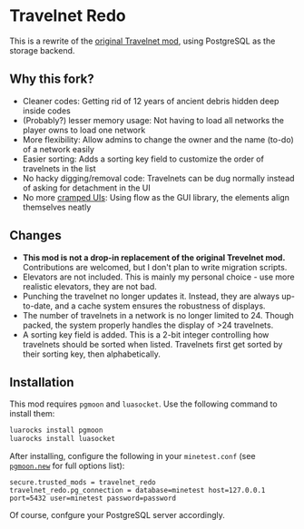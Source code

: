 # Travelnet Redo

This is a rewrite of the [original Travelnet mod](https://content.minetest.net/packages/mt-mods/travelnet/), using PostgreSQL as the storage backend.

## Why this fork?

* Cleaner codes: Getting rid of 12 years of ancient debris hidden deep inside codes
* (Probably?) lesser memory usage: Not having to load all networks the player owns to load one network
* More flexibility: Allow admins to change the owner and the name (to-do) of a network easily
* Easier sorting: Adds a sorting key field to customize the order of travelnets in the list
* No hacky digging/removal code: Travelnets can be dug normally instead of asking for detachment in the UI
* No more [cramped UIs](https://github.com/mt-mods/travelnet/issues/53): Using flow as the GUI library, the elements align themselves neatly

## Changes

* **This mod is not a drop-in replacement of the original Trevelnet mod.** Contributions are welcomed, but I don't plan to write migration scripts.
* Elevators are not included. This is mainly my personal choice - use more realistic elevators, they are not bad.
* Punching the travelnet no longer updates it. Instead, they are always up-to-date, and a cache system ensures the robustness of displays.
* The number of travelnets in a network is no longer limited to 24. Though packed, the system properly handles the display of >24 travelnets.
* A sorting key field is added. This is a 2-bit integer controlling how travelnets should be sorted when listed. Travelnets first get sorted by their sorting key, then alphabetically.

## Installation

This mod requires `pgmoon` and `luasocket`. Use the following command to install them:

```bash
luarocks install pgmoon
luarocks install luasocket
```

After installing, configure the following in your `minetest.conf` (see [`pgmoon.new`](https://github.com/leafo/pgmoon#newoptions) for full options list):

```text
secure.trusted_mods = travelnet_redo
travelnet_redo.pg_connection = database=minetest host=127.0.0.1 port=5432 user=minetest password=password
```

Of course, confgure your PostgreSQL server accordingly.
